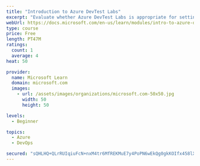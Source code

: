 ```yaml
---
title: "Introduction to Azure DevTest Labs"
excerpt: "Evaluate whether Azure DevTest Labs is appropriate for setting up virtual machine environments for your team."
webUrl: https://docs.microsoft.com/en-us/learn/modules/intro-to-azure-devtest-labs/
type: course
price: Free
length: PT47M
ratings:
  count: 1
  average: 4
heat: 50

provider:
  name: Microsoft Learn
  domain: microsoft.com
  images:
    - url: /assets/images/organizations/microsoft.com-50x50.jpg
      width: 50
      height: 50

levels:
  - Beginner

topics:
  - Azure
  - DevOps

secured: "sQHLHQ+QLrRUIqiuFcN+nxM4tr6MfREKMuE7y4PoPN6wEkQg0gkKOIfx458lXb8/RPfWSqOBPFUmvcniHVAQraPdJnEQV41Ew25U4RM2cTSQ1qNkbRXLQqbS6cpfehxuar1ze401dszxnVKdcpHSPTLC+FGaiwmPwFMofx/uyRuVv+lEHdYZt8OhRvBlJhOU0UFBBC7UtXhKxIUe3uBkI9k3QaL90aQ0U9O7iP0S6QN7Z65a+09sKakajIRL7Rbcwu7I8kSpXuzfZ7KPgJT093s7tGtSwb/4QF04Q3B9FOrJHAzF2UeTZhQDmbqFhDRf5mIXV1/piDtgU1YwqcrARQvmj1NVGeKY/WOVgFV+uRuMIjkqopzRvVfbYDuQuWOP+o3QrZrrg7CFGYWKOvklJIxCgu3zlfaK8y1k9QCzYog=;hYnqEcBfWc4fefKZj93VJw=="
---
```


